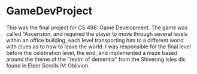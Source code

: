 # GameDevProject

This was the final project for CS 498: Game Development. The game was called "Ascension, and required the player to move through several levels within an office building, each level transporting him to a different world with clues as to how to leave the world. I was responsible for the final level before the celebration level, the end, and implemented a maze based around the theme of the "realm of dementia" from the Shivering Isles dlc found in Elder Scrolls IV: Oblivion.
